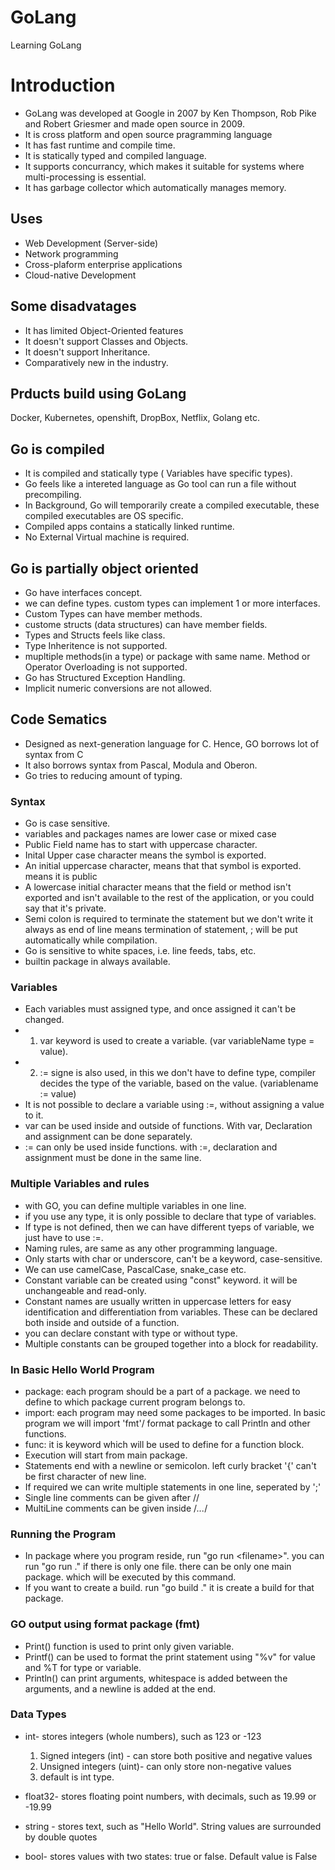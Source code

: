 
# GoLang

Learning GoLang

# Introduction

- GoLang was developed at Google in 2007 by Ken Thompson, Rob Pike and Robert Griesmer  and made open source in 2009.
- It is cross platform and open source pragramming language
- It has fast runtime and compile time.
- It is statically typed and compiled language.
- It supports concurrancy, which makes it suitable for systems where multi-processing is essential.
- It has garbage collector which automatically manages memory.

## Uses

- Web Development (Server-side)
- Network programming
- Cross-plaform enterprise applications
- Cloud-native Development

## Some disadvatages

- It has limited Object-Oriented features
- It doesn't support Classes and Objects.
- It doesn't support Inheritance.
- Comparatively new in the industry.

## Prducts build using GoLang

Docker, Kubernetes, openshift, DropBox, Netflix, Golang etc.

## Go is compiled

- It is compiled and statically type ( Variables have specific types).
- Go feels like a intereted language as Go tool can run a file without precompiling.
- In Background, Go will temporarily create a compiled executable, these compiled executables are OS specific.
- Compiled apps contains a statically linked runtime.
- No External Virtual machine is required.

## Go is partially object oriented

- Go have interfaces concept.
- we can define types. custom types can implement 1 or more interfaces.
- Custom Types can have member methods.
- custome structs (data structures) can have member fields.
- Types and Structs feels like class.
- Type Inheritence is not supported.
- mupltiple methods(in a type) or package with same name. Method or Operator Overloading is not supported.
- Go has Structured Exception Handling.
- Implicit numeric conversions are not allowed.

## Code Sematics

- Designed as next-generation language for C. Hence, GO borrows lot of syntax from C
- It also borrows syntax from Pascal, Modula and Oberon.
- Go tries to reducing amount of typing.

### Syntax

- Go is case sensitive.
- variables and packages names are lower case or mixed case
- Public Field name  has to start with uppercase character.
- Inital Upper case character means the symbol is exported.
- An initial uppercase character, means that that symbol is exported. means it is public
- A lowercase initial character means that the field or method isn't exported and isn't available to the rest of the application, or you could say that it's private.
- Semi colon is required to terminate the statement but we don't write it always as end of line means termination of statement, ; will be put automatically while compilation.
- Go is sensitive to white spaces, i.e. line feeds, tabs, etc.
- builtin package in always available.

### Variables

- Each variables must assigned type, and once assigned it can't be changed.
- 1. var keyword is used to create a variable. (var variableName type = value).
- 2. := signe is also used, in this we don't have to define type, compiler decides the type of the variable, based on the value. (variablename := value)
- It is not possible to declare a variable using :=, without assigning a value to it.
- var can be used inside and outside of functions. With var, Declaration and assignment can be done separately.
- := can only be used inside functions. with :=, declaration and assignment must be done in the same line.

### Multiple Variables and rules

- with GO, you can define multiple variables in one line.
- if you use any type, it is only possible to declare that type of variables.
- If type is not defined, then we can have different tyeps of variable, we just have to use :=.
- Naming rules, are same as any other programming language.
- Only starts with char or underscore, can't be a keyword, case-sensitive.
- We can use camelCase, PascalCase, snake_case etc.
- Constant variable can be created using "const" keyword. it will be unchangeable and read-only.
- Constant names are usually written in uppercase letters for easy identification and differentiation from variables. These can be declared both inside and outside of a function.
- you can declare constant with type or without type.
- Multiple constants can be grouped together into a block for readability.

### In Basic Hello World Program

- package: each program should be a part of a package. we need to define to which package current program belongs to.
- import: each program may need some packages to be imported. In basic program we will import 'fmt'/ format package to call Println and other functions.
- func: it is keyword which will be used to define for a function block.
- Execution will start from main package.
- Statements end with a newline or semicolon. left curly bracket '{' can't be first character of new line.
- If required we can write multiple statements in one line, seperated by ';'
- Single line comments can be given after //
- MultiLine comments can be given inside /*...*/

### Running the Program

- In package where you program reside, run "go run \<filename\>". you can run "go run ." if there is only one file. there can be only one main package. which will be executed by this command.
- If you want to create a build. run "go build ." it is create a build for that package.

### GO output using format package (fmt)

- Print() function is used to print only given variable.
- Printf() can be used to format the print statement using "%v" for value and %T for type or variable.
- Println() can print arguments,  whitespace is added between the arguments, and a newline is added at the end.

### Data Types

- int- stores integers (whole numbers), such as 123 or -123

  1. Signed integers (int) - can store both positive and negative values
  2. Unsigned integers (uint)- can only store non-negative values
  3. default is int type.

- float32- stores floating point numbers, with decimals, such as 19.99 or -19.99
- string - stores text, such as "Hello World". String values are surrounded by double quotes
- bool- stores values with two states: true or false. Default value is False